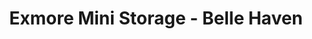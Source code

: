 ---
title: "Exmore Mini Storage - Belle Haven"
url: /belle-haven/exmore-mini-storage-belle-haven/
shop: storage rental
---